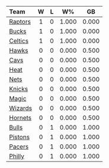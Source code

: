 | Team                            |  W  |  L  |  W%   |  GB   |
|:--------------------------------|:---:|:---:|:-----:|:-----:|
| [Raptors](/r/torontoraptors)    |  1  |  0  | 1.000 | 0.000 |
| [Bucks](/r/MkeBucks)            |  1  |  0  | 1.000 | 0.000 |
| [Celtics](/r/bostonceltics)     |  1  |  0  | 1.000 | 0.000 |
| [Hawks](/r/AtlantaHawks)        |  0  |  0  | 0.000 | 0.500 |
| [Cavs](/r/clevelandcavs)        |  0  |  0  | 0.000 | 0.500 |
| [Heat](/r/heat)                 |  0  |  0  | 0.000 | 0.500 |
| [Nets](/r/GoNets)               |  0  |  0  | 0.000 | 0.500 |
| [Knicks](/r/NYKnicks)           |  0  |  0  | 0.000 | 0.500 |
| [Magic](/r/OrlandoMagic)        |  0  |  0  | 0.000 | 0.500 |
| [Wizards](/r/washingtonwizards) |  0  |  0  | 0.000 | 0.500 |
| [Hornets](/r/CharlotteHornets)  |  0  |  0  | 0.000 | 0.500 |
| [Bulls](/r/chicagobulls)        |  0  |  1  | 0.000 | 1.000 |
| [Pistons](/r/DetroitPistons)    |  0  |  1  | 0.000 | 1.000 |
| [Pacers](/r/pacers)             |  0  |  1  | 0.000 | 1.000 |
| [Philly](/r/sixers)             |  0  |  1  | 0.000 | 1.000 |